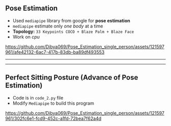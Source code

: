 ## Pose Estimation

- Used `mediapipe` library from google for **pose estimation**
- `mediapipe` estimate only *one body* at a time
- **Topology:** `33 Keypoints COCO + Blaze Palm + Blaze Face`
- Work on *cpu*

https://github.com/Dibya069/Pose_Estimation_single_person/assets/121597961/afe42132-6ac7-417b-83db-ba89df493553

***
***

## Perfect Sitting Posture (Advance of Pose Estimation)

- Code is in `code_2.py` file
- Modify `Mediapipe` to build this program

https://github.com/Dibya069/Pose_Estimation_single_person/assets/121597961/302fc6e1-fcd9-452c-a1fd-72bea7f62a4d

